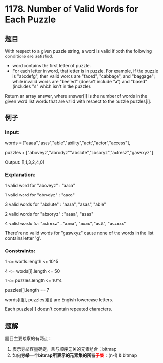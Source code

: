 # 1178. Number of Valid Words for Each Puzzle


## 题目
With respect to a given puzzle string, a word is valid if both the following conditions are satisfied:
* word contains the first letter of puzzle.
* For each letter in word, that letter is in puzzle.
For example, if the puzzle is "abcdefg", then valid words are "faced", "cabbage", and "baggage"; while invalid words are "beefed" (doesn't include "a") and "based" (includes "s" which isn't in the puzzle).

Return an array answer, where answer[i] is the number of words in the given word list words that are valid with respect to the puzzle puzzles[i].

## 例子

### Input:

words = ["aaaa","asas","able","ability","actt","actor","access"],

puzzles = ["aboveyz","abrodyz","abslute","absoryz","actresz","gaswxyz"]

Output: [1,1,3,2,4,0]

### Explanation:

1 valid word for "aboveyz" : "aaaa" 

1 valid word for "abrodyz" : "aaaa"

3 valid words for "abslute" : "aaaa", "asas", "able"

2 valid words for "absoryz" : "aaaa", "asas"

4 valid words for "actresz" : "aaaa", "asas", "actt", "access"

There're no valid words for "gaswxyz" cause none of the words in the list contains letter 'g'.

### Constraints:

1 <= words.length <= 10^5

4 <= words[i].length <= 50

1 <= puzzles.length <= 10^4

puzzles[i].length == 7

words[i][j], puzzles[i][j] are English lowercase letters.

Each puzzles[i] doesn't contain repeated characters.

## 题解

题目主要考察的有两点：
1. 表示穷举容量确定。且与顺序无关的元素组合：bitmap
2. 如何**穷举一个bitmap所表示的元素集的所有<font color="red">子集</font>**：(n-1) & bitmap
